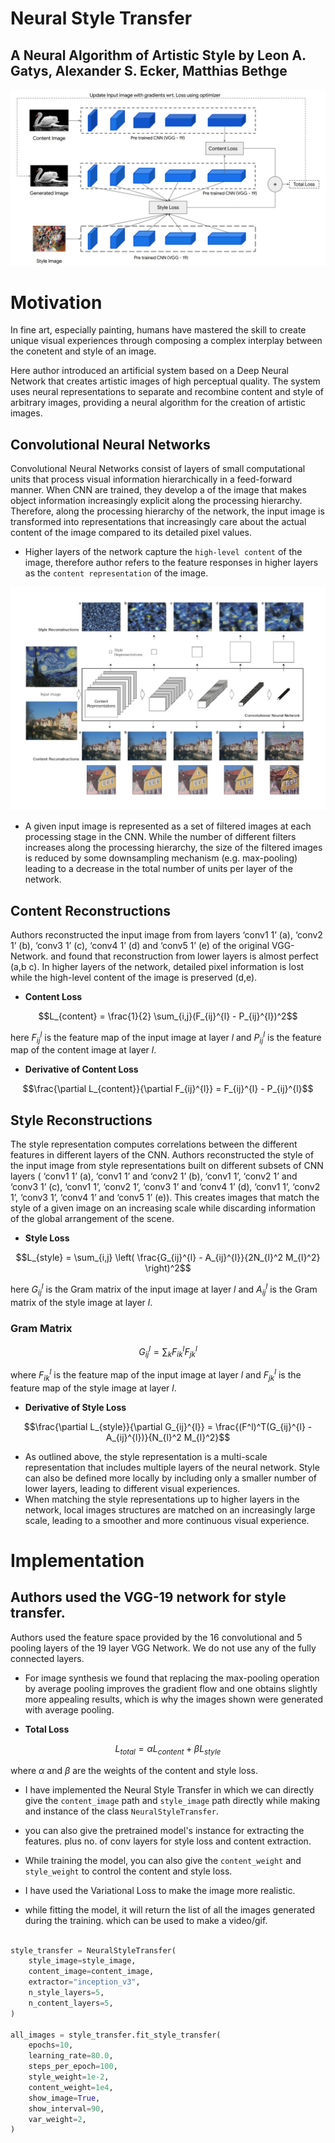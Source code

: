 # Neural Style Transfer

## A Neural Algorithm of Artistic Style by Leon A. Gatys, Alexander S. Ecker, Matthias Bethge

![Neural Style Transfer](images/0201.jpeg)

# Motivation

In fine art, especially painting, humans have mastered the skill to create unique visual experiences through composing a complex interplay between the conetent and style of an image.

Here author introduced an artificial system based on a Deep Neural Network that creates artistic images of high perceptual quality. The system uses neural representations to separate and recombine content and style of arbitrary images, providing a neural algorithm for the creation of artistic images.

## Convolutional Neural Networks

Convolutional Neural Networks consist of layers of small computational units that process visual information hierarchically in a feed-forward manner. When CNN are trained, they develop a of the image that makes object information increasingly explicit along the processing hierarchy. Therefore, along the processing hierarchy of the network, the input image is transformed into representations that increasingly care about the actual content of the image compared to its detailed pixel values.

- Higher layers of the network capture the `high-level content` of the image, therefore author refers to the feature responses in higher layers as the `content representation` of the image.

![Neural Style Transfer](images/0202.jpeg)

- A given input image is represented as a set of filtered images at each processing stage in the CNN. While the number of different filters increases along the processing hierarchy, the size of the filtered images is reduced by some downsampling mechanism (e.g. max-pooling) leading to a decrease in the total number of units per layer of the network.

## Content Reconstructions

Authors reconstructed the input image from from layers ‘conv1 1’ (a), ‘conv2 1’ (b), ‘conv3 1’ (c), ‘conv4 1’ (d) and ‘conv5 1’ (e) of the original VGG-Network. and found that reconstruction from lower layers is almost perfect (a,b c). In higher layers of the network, detailed pixel information is lost while the high-level content of the image is preserved (d,e).

- **Content Loss**

$$L_{content} = \frac{1}{2} \sum_{i,j}(F_{ij}^{l} - P_{ij}^{l})^2$$

here $F_{ij}^{l}$ is the feature map of the input image at layer $l$ and $P_{ij}^{l}$ is the feature map of the content image at layer $l$.

- **Derivative of Content Loss**

$$\frac{\partial L_{content}}{\partial F_{ij}^{l}} = F_{ij}^{l} - P_{ij}^{l}$$

## Style Reconstructions

The style representation computes correlations between the different features in different layers of the CNN. Authors reconstructed the style of the input image from style representations built on different subsets of CNN layers ( ‘conv1 1’ (a), ‘conv1 1’ and ‘conv2 1’ (b), ‘conv1 1’, ‘conv2 1’ and ‘conv3 1’ (c), ‘conv1 1’, ‘conv2 1’, ‘conv3 1’ and ‘conv4 1’ (d), ‘conv1 1’, ‘conv2 1’, ‘conv3 1’, ‘conv4 1’ and ‘conv5 1’ (e)). This creates images that match the style of a given image on an increasing scale while discarding information of the global arrangement of the scene.

- **Style Loss**

$$L_{style} = \sum_{i,j} \left( \frac{G_{ij}^{l} - A_{ij}^{l}}{2N_{l}^2 M_{l}^2} \right)^2$$

here $G_{ij}^{l}$ is the Gram matrix of the input image at layer $l$ and $A_{ij}^{l}$ is the Gram matrix of the style image at layer $l$.

### Gram Matrix

$$G_{ij}^{l} = \sum_{k} F_{ik}^{l} F_{jk}^{l}$$

where $F_{ik}^{l}$ is the feature map of the input image at layer $l$ and $F_{jk}^{l}$ is the feature map of the style image at layer $l$.

- **Derivative of Style Loss**

$$\frac{\partial L_{style}}{\partial G_{ij}^{l}} = \frac{(F^l)^T(G_{ij}^{l} - A_{ij}^{l})}{N_{l}^2 M_{l}^2}$$

- As outlined above, the style representation is a multi-scale representation that includes multiple layers of the neural network. Style can also be defined more locally by including only a smaller number of lower layers, leading to different visual experiences.  
- When matching the style representations up to higher layers in the network, local images structures are matched on an increasingly large scale, leading to a smoother and more continuous visual experience.

# Implementation

## Authors used the VGG-19 network for style transfer.

Authors used the feature space provided by the 16 convolutional and 5 pooling layers of the 19 layer VGG Network. We do not use any of the fully connected layers.

- For image synthesis we found that replacing the max-pooling operation by average pooling improves the gradient flow and one obtains slightly more appealing results, which is why the images shown were generated with average pooling.

- **Total Loss**

$$L_{total} = \alpha L_{content} + \beta L_{style}$$

where $\alpha$ and $\beta$ are the weights of the content and style loss.

- I have implemented the Neural Style Transfer in which we can directly give the `content_image` path and `style_image` path directly while making and instance of the class `NeuralStyleTransfer`.

- you can also give the pretrained model's instance for extracting the features. plus no. of conv layers for style loss and content extraction.

- While training the model, you can also give the `content_weight` and `style_weight` to control the content and style loss.

- I have used the Variational Loss to make the image more realistic.

- while fitting the model, it will return the list of all the images generated during the training. which can be used to make a video/gif.

```python

style_transfer = NeuralStyleTransfer(
    style_image=style_image,
    content_image=content_image,
    extractor="inception_v3",
    n_style_layers=5,
    n_content_layers=5,
)

all_images = style_transfer.fit_style_transfer(
    epochs=10,
    learning_rate=80.0,
    steps_per_epoch=100,
    style_weight=1e-2,
    content_weight=1e4,
    show_image=True,
    show_interval=90,
    var_weight=2,
)

```
